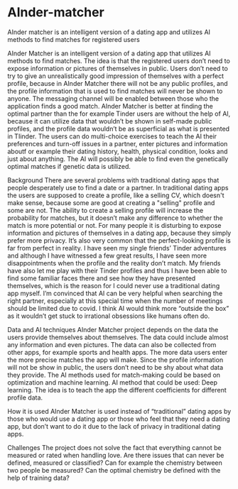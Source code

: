 # AInder-matcher
AInder matcher is an intelligent version of a dating app and utilizes AI methods to find matches for registered users

AInder Matcher is an intelligent version of a dating app that utilizes AI methods to find matches. The idea is that the registered users don’t need to expose information or pictures of themselves in public. Users don’t need to try to give an unrealistically good impression of themselves with a perfect profile, because in AInder Matcher there will not be any public profiles, and the profile information that is used to find matches will never be shown to anyone. The messaging channel will be enabled between those who the application finds a good match. 
AInder Matcher is better at finding the optimal partner than the for example Tinder users are without the help of AI, because it can utilize data that wouldn’t be shown in self-made public profiles, and the profile data wouldn’t be as superficial as what is presented in TIinder. The users can do multi-choice exercises to teach the AI their preferences and turn-off issues in a partner, enter pictures and information aboutf or example their dating history, health, physical condition, looks and just about anything. The AI will possibly be able to find even the genetically optimal matches if genetic data is utilized.

Background
There are several problems with traditional dating apps that people desperately use to find a date or a partner. In traditional dating apps the users are supposed to create a profile, like a selling CV, which doesn't make sense, because some are good at creating a "selling" profile and some are not. The ability to create a selling profile will increase the probability for matches, but it doesn’t make any difference to whether the match is more potential or not. For many people it is disturbing to expose information and pictures of themselves in a dating app, because they simply prefer more privacy. It’s also very common that the perfect-looking profile is far from perfect in reality. I have seen my single friends’ Tinder adventures and although I have witnessed a few great results, I have seen more disappointments when the profile and the reality don’t match. My friends have also let me play with their Tinder profiles and thus I have been able to find some familiar faces there and see how they have presented themselves, which is the reason for I could never use a traditional dating app myself. I’m convinced that AI can be very helpful when searching the right partner, especially at this special time when the number of meetings should be limited due to covid. I think AI would think more “outside the box” as it wouldn’t get stuck to irrational obsessions like humans often do.

Data and AI techniques
AInder Matcher project depends on the data the users provide themselves about themselves. The data could include almost any information and even pictures. The data can also be collected from other apps, for example sports and health apps. The more data users enter the more precise matches the app will make. Since the profile information will not be show in public, the users don’t need to be shy about what data they provide. 
The AI methods used for match-making could be based on optimization and machine learning. AI method that could be used: Deep learning. The idea is to teach the app the different coefficients for different profile data.

How it is used
AInder Matcher is used instead of “traditional” dating apps by those who would use a dating app or those who feel that they need a dating app, but don’t want to do it due to the lack of privacy in traditional dating apps.

Challenges
The project does not solve the fact that everything cannot be measured or rated when handling love. Are there issues that can never be defined, measured or classified? Can for example the chemistry between two people be measured? Can the optimal chemistry be defined with the help of training data?
